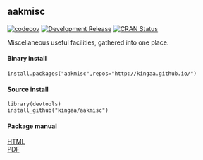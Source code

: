 ## aakmisc

[![codecov](https://codecov.io/gh/kingaa/aakmisc/branch/master/graph/badge.svg)](https://codecov.io/gh/kingaa/aakmisc)
[![Development Release](https://img.shields.io/github/release/kingaa/aakmisc.svg)](https://github.com/kingaa/aakmisc/)
[![CRAN Status](http://www.r-pkg.org/badges/version/aakmisc)](http://cran.r-project.org/package=aakmisc)

Miscellaneous useful facilities, gathered into one place.

#### Binary install

```
install.packages("aakmisc",repos="http://kingaa.github.io/")
```

#### Source install

```
library(devtools)  
install_github("kingaa/aakmisc")
```

#### Package manual

[HTML](https://kingaa.github.io/manuals/aakmisc/html/00Index.html)  
[PDF](https://kingaa.github.io/manuals/aakmisc/aakmisc.pdf)  

